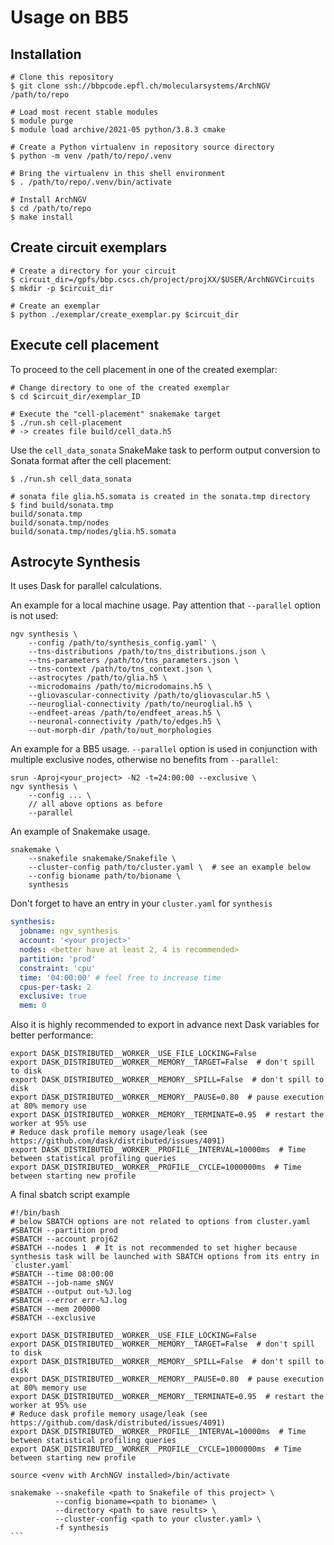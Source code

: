 # Usage on BB5

## Installation

```shell
# Clone this repository
$ git clone ssh://bbpcode.epfl.ch/molecularsystems/ArchNGV /path/to/repo

# Load most recent stable modules
$ module purge
$ module load archive/2021-05 python/3.8.3 cmake

# Create a Python virtualenv in repository source directory
$ python -m venv /path/to/repo/.venv

# Bring the virtualenv in this shell environment
$ . /path/to/repo/.venv/bin/activate

# Install ArchNGV
$ cd /path/to/repo
$ make install
```

## Create circuit exemplars

```shell
# Create a directory for your circuit
$ circuit_dir=/gpfs/bbp.cscs.ch/project/projXX/$USER/ArchNGVCircuits
$ mkdir -p $circuit_dir

# Create an exemplar
$ python ./exemplar/create_exemplar.py $circuit_dir
```

## Execute cell placement

To proceed to the cell placement in one of the created exemplar:

```
# Change directory to one of the created exemplar
$ cd $circuit_dir/exemplar_ID

# Execute the "cell-placement" snakemake target
$ ./run.sh cell-placement
# -> creates file build/cell_data.h5
```

Use the `cell_data_sonata` SnakeMake task to perform output conversion to Sonata format
after the cell placement:

```shell
$ ./run.sh cell_data_sonata

# sonata file glia.h5.somata is created in the sonata.tmp directory
$ find build/sonata.tmp
build/sonata.tmp
build/sonata.tmp/nodes
build/sonata.tmp/nodes/glia.h5.somata
```

## Astrocyte Synthesis

It uses Dask for parallel calculations.

An example for a local machine usage. Pay attention that `--parallel` option is not used:
```shell
ngv synthesis \
    --config /path/to/synthesis_config.yaml' \
    --tns-distributions /path/to/tns_distributions.json \
    --tns-parameters /path/to/tns_parameters.json \
    --tns-context /path/to/tns_context.json \
    --astrocytes /path/to/glia.h5 \
    --microdomains /path/to/microdomains.h5 \
    --gliovascular-connectivity /path/to/gliovascular.h5 \
    --neuroglial-connectivity /path/to/neuroglial.h5 \
    --endfeet-areas /path/to/endfeet_areas.h5 \
    --neuronal-connectivity /path/to/edges.h5 \
    --out-morph-dir /path/to/out_morphologies
```
An example for a BB5 usage. `--parallel` option is used in conjunction with multiple exclusive
nodes, otherwise no benefits from `--parallel`:
```shell
srun -Aproj<your_project> -N2 -t=24:00:00 --exclusive \
ngv synthesis \
    --config ... \
    // all above options as before
    --parallel
```
An example of Snakemake usage. 
```shell
snakemake \
    --snakefile snakemake/Snakefile \
    --cluster-config path/to/cluster.yaml \  # see an example below
    --config bioname path/to/bioname \
    synthesis
```

Don't forget to have an entry in your `cluster.yaml` for `synthesis`
```yaml
synthesis:
  jobname: ngv_synthesis
  account: '<your project>'
  nodes: <better have at least 2, 4 is recommended>
  partition: 'prod'
  constraint: 'cpu'
  time: '04:00:00' # feel free to increase time 
  cpus-per-task: 2
  exclusive: true
  mem: 0
```

Also it is highly recommended to export in advance next Dask variables for better performance:
```shell
export DASK_DISTRIBUTED__WORKER__USE_FILE_LOCKING=False
export DASK_DISTRIBUTED__WORKER__MEMORY__TARGET=False  # don't spill to disk
export DASK_DISTRIBUTED__WORKER__MEMORY__SPILL=False  # don't spill to disk
export DASK_DISTRIBUTED__WORKER__MEMORY__PAUSE=0.80  # pause execution at 80% memory use
export DASK_DISTRIBUTED__WORKER__MEMORY__TERMINATE=0.95  # restart the worker at 95% use
# Reduce dask profile memory usage/leak (see https://github.com/dask/distributed/issues/4091)
export DASK_DISTRIBUTED__WORKER__PROFILE__INTERVAL=10000ms  # Time between statistical profiling queries
export DASK_DISTRIBUTED__WORKER__PROFILE__CYCLE=1000000ms  # Time between starting new profile
```

A final sbatch script example
```shell
#!/bin/bash
# below SBATCH options are not related to options from cluster.yaml 
#SBATCH --partition prod
#SBATCH --account proj62
#SBATCH --nodes 1  # It is not recommended to set higher because synthesis task will be launched with SBATCH options from its entry in `cluster.yaml`  
#SBATCH --time 08:00:00
#SBATCH --job-name sNGV
#SBATCH --output out-%J.log
#SBATCH --error err-%J.log
#SBATCH --mem 200000
#SBATCH --exclusive
​
export DASK_DISTRIBUTED__WORKER__USE_FILE_LOCKING=False
export DASK_DISTRIBUTED__WORKER__MEMORY__TARGET=False  # don't spill to disk
export DASK_DISTRIBUTED__WORKER__MEMORY__SPILL=False  # don't spill to disk
export DASK_DISTRIBUTED__WORKER__MEMORY__PAUSE=0.80  # pause execution at 80% memory use
export DASK_DISTRIBUTED__WORKER__MEMORY__TERMINATE=0.95  # restart the worker at 95% use
# Reduce dask profile memory usage/leak (see https://github.com/dask/distributed/issues/4091)
export DASK_DISTRIBUTED__WORKER__PROFILE__INTERVAL=10000ms  # Time between statistical profiling queries
export DASK_DISTRIBUTED__WORKER__PROFILE__CYCLE=1000000ms  # Time between starting new profile

source <venv with ArchNGV installed>/bin/activate
​
snakemake --snakefile <path to Snakefile of this project> \
          --config bioname=<path to bioname> \
          --directory <path to save results> \
          --cluster-config <path to your cluster.yaml> \
          -f synthesis
​```
